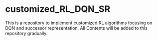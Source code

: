 # customized_RL_DQN_SR
This is a repository to implement customized RL algorithms focusing on DQN and successor representation. All Contents will be added to this repository gradually.
